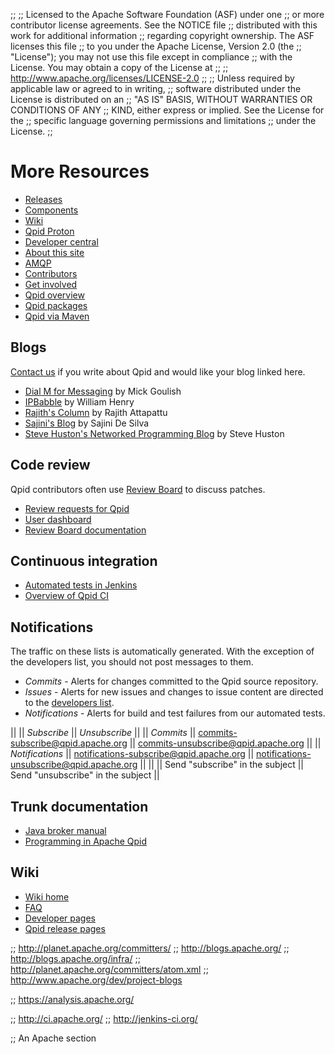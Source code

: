 ;;
;; Licensed to the Apache Software Foundation (ASF) under one
;; or more contributor license agreements.  See the NOTICE file
;; distributed with this work for additional information
;; regarding copyright ownership.  The ASF licenses this file
;; to you under the Apache License, Version 2.0 (the
;; "License"); you may not use this file except in compliance
;; with the License.  You may obtain a copy of the License at
;; 
;;   http://www.apache.org/licenses/LICENSE-2.0
;; 
;; Unless required by applicable law or agreed to in writing,
;; software distributed under the License is distributed on an
;; "AS IS" BASIS, WITHOUT WARRANTIES OR CONDITIONS OF ANY
;; KIND, either express or implied.  See the License for the
;; specific language governing permissions and limitations
;; under the License.
;;

# More Resources

<div class="feature" markdown="1">
<div class="four-column" markdown="1">

 - [Releases](@site-url@/releases/index.html)
 - [Components](@site-url@/components/index.html)
 - [Wiki](https://cwiki.apache.org/qpid/)
 - [Qpid Proton](@site-url@/proton/index.html)
 - [Developer central](@site-url@/developer.html)
 - [About this site](@site-url@/site.html)
 - [AMQP](@site-url@/amqp.html)
 - [Contributors](@site-url@/contributors.html)
 - [Get involved](@site-url@/get-involved.html)
 - [Qpid overview](@site-url@/overview.html)
 - [Qpid packages](@site-url@/packages.html)
 - [Qpid via Maven](@site-url@/maven.html)

</div>
</div>

## Blogs

[Contact us](@site-url@/discussion.html) if you write about Qpid and
would like your blog linked here.

 - [Dial M for Messaging](http://dialmformessaging.blogspot.com/) by Mick Goulish
 - [IPBabble](http://www.ipbabble.com/) by William Henry
 - [Rajith's Column](http://rajith.2rlabs.com/) by Rajith Attapattu
 - [Sajini's Blog](http://sajinid.blogspot.com/) by Sajini De Silva
 - [Steve Huston's Networked Programming Blog](http://stevehuston.wordpress.com/) by Steve Huston

## Code review

Qpid contributors often use
[Review Board](http://www.reviewboard.org/) to discuss patches.

 - [Review requests for Qpid](https://reviews.apache.org/groups/qpid/)
 - [User dashboard](https://reviews.apache.org/dashboard/)
 - [Review Board documentation](http://www.reviewboard.org/docs/)

## Continuous integration

 - [Automated tests in Jenkins](https://builds.apache.org//view/M-R/view/Qpid/)
 - [Overview of Qpid CI](https://cwiki.apache.org/qpid/continuous-integration.html)

## Notifications

The traffic on these lists is automatically generated.  With the
exception of the developers list, you should not post messages to
them.

 - *Commits* - Alerts for changes committed to the Qpid source
   repository.
 - *Issues* - Alerts for new issues and changes to issue content are
   directed to the
   [developers list](@site-url@/discussion.html#mailing-lists).
 - *Notifications* - Alerts for build and test failures from our
   automated tests.

|| || *Subscribe* || *Unsubscribe* ||
|| *Commits* || <commits-subscribe@qpid.apache.org> || <commits-unsubscribe@qpid.apache.org> ||
|| *Notifications* || <notifications-subscribe@qpid.apache.org> || <notifications-unsubscribe@qpid.apache.org> ||
|| || Send "subscribe" in the subject || Send "unsubscribe" in the subject ||

## Trunk documentation

 - [Java broker manual](@site-url@/components/java-broker/book/index.html)
 - [Programming in Apache Qpid](@site-url@/components/programming/book/index.html)

## Wiki

 - [Wiki home](https://cwiki.apache.org/qpid/)
 - [FAQ](https://cwiki.apache.org/qpid/faq.html)
 - [Developer pages](https://cwiki.apache.org/qpid/developer-pages.html)
 - [Qpid release pages](https://cwiki.apache.org/qpid/qpid-release-page.html)

;; http://planet.apache.org/committers/
;; http://blogs.apache.org/
;; http://blogs.apache.org/infra/
;; http://planet.apache.org/committers/atom.xml
;; http://www.apache.org/dev/project-blogs

;; https://analysis.apache.org/

;; http://ci.apache.org/
;; http://jenkins-ci.org/

;; An Apache section
